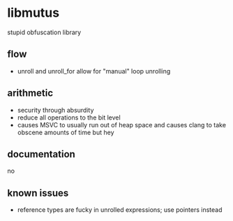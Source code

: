 # libmutus
stupid obfuscation library

## flow
- unroll and unroll_for allow for "manual" loop unrolling

## arithmetic
- security through absurdity
- reduce all operations to the bit level
- causes MSVC to usually run out of heap space and causes clang to take obscene amounts of time but hey

## documentation
no

## known issues
- reference types are fucky in unrolled expressions; use pointers instead
